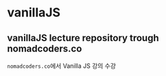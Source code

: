 # vanillaJS
vanillaJS lecture repository trough nomadcoders.co
---
`nomadcoders.co`에서 Vanilla JS 강의 수강
